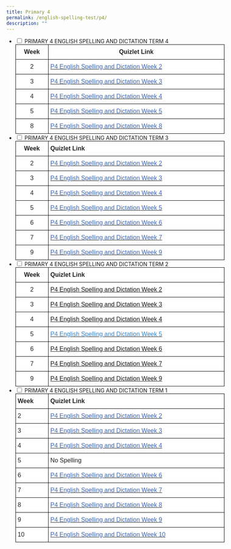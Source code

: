 ```yaml
---
title: Primary 4
permalink: /english-spelling-test/p4/
description: ""
---
```

<ul class="jekyllcodex_accordion">
  <li>
    <input type="checkbox" id="accordion1">
    <label for="accordion1">PRIMARY 4  ENGLISH SPELLING AND DICTATION TERM 4</label>
    <div>
      <style type="text/css">
.tg  {border-collapse:collapse;border-spacing:0;margin:0px auto;}
.tg td{border-color:black;border-style:solid;border-width:1px;font-family:Arial, sans-serif;font-size:14px;
  overflow:hidden;padding:10px 5px;word-break:normal;}
.tg th{border-color:black;border-style:solid;border-width:1px;font-family:Arial, sans-serif;font-size:14px;
  font-weight:normal;overflow:hidden;padding:10px 5px;word-break:normal;}
.tg .tg-qcrs{background-color:#FFF;color:#0382CB;font-size:16px;text-align:left;vertical-align:top}
.tg .tg-3cbn{background-color:#FFF;color:#222;font-size:16px;font-weight:bold;text-align:center;vertical-align:top}
.tg .tg-qec4{background-color:#FFF;color:#222;font-size:16px;text-align:center;vertical-align:top}
.tg .tg-g6yu{background-color:#FFF;color:#222;font-size:16px;text-align:left;vertical-align:top}
.tg .tg-qtsq{background-color:#FFF;color:#222;font-size:16px;text-align:left;vertical-align:middle}
.tg .tg-zurh{background-color:#FFF;color:#4067AE;font-size:16px;text-align:left;vertical-align:top}
.tg .tg-nnh9{background-color:#ffffff;color:#4067AE;font-size:16px;text-align:left;text-decoration:underline;vertical-align:top}
</style>
<table class="tg" style="undefined;table-layout: fixed; width: 550px">
<colgroup>
<col style="width: 86px">
<col style="width: 464px">
</colgroup>
<tbody>
  <tr>
    <td class="tg-3cbn">Week</td>
    <td class="tg-3cbn">Quizlet Link</td>
  </tr>
  <tr>
    <td class="tg-qec4">2</td>
    <td class="tg-qcrs"><a href="https://quizlet.com/_bwfa4a?x=1jqt&i=1c2gxb" target="_blank" rel="noopener noreferrer"><span style="color:#4067AE">P4 English Spelling and Dictation Week 2</span></a></td>
  </tr>
  <tr>
    <td class="tg-qec4">3</td>
    <td class="tg-g6yu"> <a href="https://quizlet.com/_bwfj2m?x=1jqt&i=1c2gxb"><span style="text-decoration:none;color:#4067AE">P4 English Spelling and Dictation Week 3</span></a></td>
  </tr>
  <tr>
    <td class="tg-qec4">4</td>
    <td class="tg-qtsq"><span style="color:#222;background-color:transparent"> </span><a href="https://quizlet.com/_bwfjal?x=1jqt&i=1c2gxb"><span style="text-decoration:none;color:#4067AE">P4 English Spelling and Dictation Week 4</span></a></td>
  </tr>
  <tr>
    <td class="tg-qec4">5</td>
    <td class="tg-zurh"><a href="https://quizlet.com/_bwfkb5?x=1jqt&i=1c2gxb"><span style="text-decoration:none;color:#4067AE">P4 English Spelling and Dictation Week 5</span></a></td>
  </tr>
  <tr>
    <td class="tg-qec4">8</td>
    <td class="tg-zurh"><a href="https://quizlet.com/_bwfwgd?x=1jqt&i=1c2gxb" target="_blank" rel="noopener noreferrer"><span style="color:#4067AE">P4 English Spelling and Dictation Week 8</span></a></td>
  </tr>
</tbody>
</table>
    </div>
	</li>
	<li>
    <input type="checkbox" id="accordion2">
    <label for="accordion2">PRIMARY 4  ENGLISH SPELLING AND DICTATION TERM 3</label>
    <div>
      <style type="text/css">
.tg  {border-collapse:collapse;border-spacing:0;margin:0px auto;}
.tg td{border-color:black;border-style:solid;border-width:1px;font-family:Arial, sans-serif;font-size:14px;
  overflow:hidden;padding:10px 5px;word-break:normal;}
.tg th{border-color:black;border-style:solid;border-width:1px;font-family:Arial, sans-serif;font-size:14px;
  font-weight:normal;overflow:hidden;padding:10px 5px;word-break:normal;}
.tg .tg-sf6z{background-color:#FFF;color:#222;font-size:16px;font-weight:bold;text-align:left;vertical-align:top}
.tg .tg-3cbn{background-color:#FFF;color:#222;font-size:16px;font-weight:bold;text-align:center;vertical-align:top}
.tg .tg-qec4{background-color:#FFF;color:#222;font-size:16px;text-align:center;vertical-align:top}
.tg .tg-zurh{background-color:#FFF;color:#4067AE;font-size:16px;text-align:left;vertical-align:top}
.tg .tg-g6yu{background-color:#FFF;color:#222;font-size:16px;text-align:left;vertical-align:top}
.tg .tg-nnh9{background-color:#ffffff;color:#4067AE;font-size:16px;text-align:left;text-decoration:underline;vertical-align:top}
</style>
<table class="tg" style="undefined;table-layout: fixed; width: 550px">
<colgroup>
<col style="width: 86px">
<col style="width: 464px">
</colgroup>
<tbody>
  <tr>
    <td class="tg-3cbn">Week</td>
    <td class="tg-sf6z">Quizlet Link</td>
  </tr>
  <tr>
    <td class="tg-qec4">2</td>
    <td class="tg-zurh"><a href="https://quizlet.com/_bt3gfc?x=1jqt&i=1c2gxb" target="_blank" rel="noopener noreferrer"><span style="color:#4067AE">P4 English Spelling and Dictation Week 2</span></a></td>
  </tr>
  <tr>
    <td class="tg-qec4">3</td>
    <td class="tg-zurh"><a href="https://quizlet.com/_bt3hk0?x=1jqt&i=1c2gxb" target="_blank" rel="noopener noreferrer"><span style="color:#4067AE">P4 English Spelling and Dictation Week 3</span></a></td>
  </tr>
  <tr>
    <td class="tg-qec4">4</td>
    <td class="tg-zurh"><a href="https://quizlet.com/_bt3vdb?x=1jqt&i=1c2gxb" target="_blank" rel="noopener noreferrer"><span style="color:#4067AE">P4 English Spelling and Dictation Week 4</span></a></td>
  </tr>
  <tr>
    <td class="tg-qec4">5</td>
    <td class="tg-zurh"><a href="https://quizlet.com/_bt40zh?x=1jqt&i=1c2gxb" target="_blank" rel="noopener noreferrer"><span style="color:#4067AE">P4 English Spelling and Dictation Week 5</span></a></td>
  </tr>
  <tr>
    <td class="tg-qec4">6</td>
    <td class="tg-zurh"><a href="https://quizlet.com/_bt41it?x=1jqt&i=1c2gxb" target="_blank" rel="noopener noreferrer"><span style="color:#4067AE">P4 English Spelling and Dictation Week 6</span></a></td>
  </tr>
  <tr>
    <td class="tg-qec4">7</td>
    <td class="tg-zurh"><a href="https://quizlet.com/_bt3lce?x=1jqt&i=1c2gxb" target="_blank" rel="noopener noreferrer"><span style="color:#4067AE">P4 English Spelling and Dictation Week 7</span></a></td>
  </tr>
  <tr>
    <td class="tg-qec4">9</td>
    <td class="tg-zurh"><a href="https://quizlet.com/_bt4219?x=1jqt&i=1c2gxb" target="_blank" rel="noopener noreferrer"><span style="color:#4067AE">P4 English Spelling and Dictation Week 9</span></a></td>
  </tr>
</tbody>
</table>
    </div>
	</li>
	<li>
    <input type="checkbox" id="accordion3">
    <label for="accordion3">PRIMARY 4  ENGLISH SPELLING AND DICTATION TERM 2</label>
    <div>
      <style type="text/css">
.tg  {border-collapse:collapse;border-spacing:0;margin:0px auto;}
.tg td{border-color:black;border-style:solid;border-width:1px;font-family:Arial, sans-serif;font-size:14px;
  overflow:hidden;padding:10px 5px;word-break:normal;}
.tg th{border-color:black;border-style:solid;border-width:1px;font-family:Arial, sans-serif;font-size:14px;
  font-weight:normal;overflow:hidden;padding:10px 5px;word-break:normal;}
.tg .tg-rntz{background-color:#ffffff;color:#00E;font-size:16px;text-align:left;text-decoration:underline;vertical-align:top}
.tg .tg-kztb{background-color:#ffffff;color:#222;font-size:16px;font-weight:bold;text-align:left;vertical-align:top}
.tg .tg-3cbn{background-color:#FFF;color:#222;font-size:16px;font-weight:bold;text-align:center;vertical-align:top}
.tg .tg-qec4{background-color:#FFF;color:#222;font-size:16px;text-align:center;vertical-align:top}
.tg .tg-nnh9{background-color:#ffffff;color:#4067AE;font-size:16px;text-align:left;text-decoration:underline;vertical-align:top}
.tg .tg-g6yu{background-color:#FFF;color:#222;font-size:16px;text-align:left;vertical-align:top}
</style>
<table class="tg" style="undefined;table-layout: fixed; width: 550px">
<colgroup>
<col style="width: 86px">
<col style="width: 464px">
</colgroup>
<tbody>
  <tr>
    <td class="tg-3cbn">Week</td>
    <td class="tg-kztb">Quizlet Link</td>
  </tr>
  <tr>
    <td class="tg-qec4">2</td>
    <td class="tg-rntz"><a href="https://quizlet.com/_9j2mll?x=1jqt&i=1c2gxb" target="_blank" rel="noopener noreferrer">P4 English Spelling and Dictation Week 2</a></td>
  </tr>
  <tr>
    <td class="tg-qec4">3</td>
    <td class="tg-rntz"><a href="https://quizlet.com/_9j2nf5?x=1jqt&i=1c2gxb" target="_blank" rel="noopener noreferrer">P4 English Spelling and Dictation Week 3</a></td>
  </tr>
  <tr>
    <td class="tg-qec4">4</td>
    <td class="tg-rntz"><a href="https://quizlet.com/_9j2o77?x=1jqt&i=1c2gxb" target="_blank" rel="noopener noreferrer">P4 English Spelling and Dictation Week 4</a></td>
  </tr>
  <tr>
    <td class="tg-qec4">5</td>
    <td class="tg-nnh9"><a href="https://quizlet.com/_9j2p7a?x=1jqt&i=1c2gxb" target="_blank" rel="noopener noreferrer"><span style="text-decoration:none;color:#3D85C6">P4 English Spelling and Dictation Week 5</span></a></td>
  </tr>
  <tr>
    <td class="tg-qec4">6</td>
    <td class="tg-rntz"><a href="https://quizlet.com/_9j2q0l?x=1jqt&i=1c2gxb" target="_blank" rel="noopener noreferrer">P4 English Spelling and Dictation Week 6</a></td>
  </tr>
  <tr>
    <td class="tg-qec4">7</td>
    <td class="tg-rntz"><a href="https://quizlet.com/_9j2qfj?x=1jqt&i=1c2gxb" target="_blank" rel="noopener noreferrer">P4 English Spelling and Dictation Week 7</a></td>
  </tr>
  <tr>
    <td class="tg-qec4">9</td>
    <td class="tg-rntz"><a href="https://quizlet.com/_9j2qzr?x=1jqt&i=1c2gxb" target="_blank" rel="noopener noreferrer">P4 English Spelling and Dictation Week 9</a></td>
  </tr>
</tbody>
</table>
    </div>
	</li>
	<li>
    <input type="checkbox" id="accordion4">
    <label for="accordion4">PRIMARY 4  ENGLISH SPELLING AND DICTATION TERM 1</label>
    <div>
      <style type="text/css">
.tg  {border-collapse:collapse;border-spacing:0;margin:0px auto;}
.tg td{border-color:black;border-style:solid;border-width:1px;font-family:Arial, sans-serif;font-size:14px;
  overflow:hidden;padding:10px 5px;word-break:normal;}
.tg th{border-color:black;border-style:solid;border-width:1px;font-family:Arial, sans-serif;font-size:14px;
  font-weight:normal;overflow:hidden;padding:10px 5px;word-break:normal;}
.tg .tg-sf6z{background-color:#FFF;color:#222;font-size:16px;font-weight:bold;text-align:left;vertical-align:top}
.tg .tg-g6yu{background-color:#FFF;color:#222;font-size:16px;text-align:left;vertical-align:top}
.tg .tg-zurh{background-color:#FFF;color:#4067AE;font-size:16px;text-align:left;vertical-align:top}
</style>
<table class="tg" style="undefined;table-layout: fixed; width: 550px">
<colgroup>
<col style="width: 86px">
<col style="width: 464px">
</colgroup>
<tbody>
  <tr>
    <td class="tg-sf6z">Week</td>
    <td class="tg-sf6z">Quizlet Link</td>
  </tr>
  <tr>
    <td class="tg-g6yu">2</td>
    <td class="tg-zurh"><a href="https://quizlet.com/_5njn16?x=1jqt&i=1c2gxb"><span style="text-decoration:none;color:#4067AE">P4 English Spelling and Dictation Week 2</span></a></td>
  </tr>
  <tr>
    <td class="tg-g6yu">3</td>
    <td class="tg-zurh"><a href="https://quizlet.com/_5o5gn5?x=1jqt&i=1c2gxb"><span style="text-decoration:none;color:#4067AE">P4 English Spelling and Dictation Week 3</span></a></td>
  </tr>
  <tr>
    <td class="tg-g6yu">4</td>
    <td class="tg-zurh"><a href="https://quizlet.com/_5njp80?x=1jqt&i=1c2gxb"><span style="text-decoration:none;color:#4067AE">P4 English Spelling and Dictation Week 4</span></a></td>
  </tr>
  <tr>
    <td class="tg-g6yu">5</td>
    <td class="tg-g6yu">No Spelling</td>
  </tr>
  <tr>
    <td class="tg-g6yu">6</td>
    <td class="tg-zurh"><a href="https://quizlet.com/_5nrra3?x=1jqt&i=1c2gxb" target="_blank" rel="noopener noreferrer"><span style="color:#4067AE">P4 English Spelling and Dictation Week 6</span></a></td>
  </tr>
  <tr>
    <td class="tg-g6yu">7</td>
    <td class="tg-zurh"><a href="https://quizlet.com/_5o5g5e?x=1jqt&i=1c2gxb"><span style="text-decoration:none;color:#4067AE">P4 English Spelling and Dictation Week 7</span></a></td>
  </tr>
  <tr>
    <td class="tg-g6yu">8</td>
    <td class="tg-zurh"><a href="https://quizlet.com/_5njw16?x=1jqt&i=1c2gxb"><span style="text-decoration:none;color:#4067AE">P4 English Spelling and Dictation Week 8 </span></a></td>
  </tr>
  <tr>
    <td class="tg-g6yu">9</td>
    <td class="tg-zurh"><a href="https://quizlet.com/_5njssn?x=1jqt&i=1c2gxb" target="_blank" rel="noopener noreferrer"><span style="color:#4067AE">P4 English Spelling and Dictation Week 9 </span></a></td>
  </tr>
  <tr>
    <td class="tg-g6yu">10</td>
    <td class="tg-zurh"><a href="https://quizlet.com/_axz1ue?x=1jqt&i=1c2gxb" target="_blank" rel="noopener noreferrer"><span style="color:#4067AE">P4 English Spelling and Dictation Week 10 </span></a></td>
  </tr>
</tbody>
</table>
    </div>
	</li>
</ul>